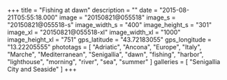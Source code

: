 +++
title = "Fishing at dawn"
description = ""
date = "2015-08-21T05:55:18.000"
image = "20150821@055518"
image_s = "20150821@055518-s"
image_width_s = "400"
image_height_s = "301"
image_xl = "20150821@055518-xl"
image_width_xl = "1000"
image_height_xl = "751"
gps_latitude = "43.72183055"
gps_longitude = "13.22205555"
phototags = [ "Adriatic", "Ancona", "Europe", "Italy", "Marche", "Mediterranean", "Senigallia", "dawn", "fishing", "harbor", "lighthouse", "morning", "river", "sea", "summer" ]
galleries = [ "Senigallia City and Seaside" ]
+++
